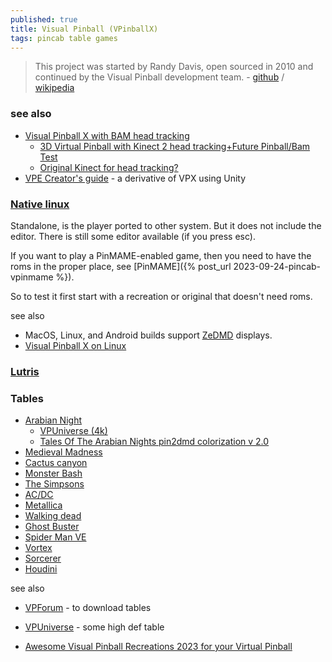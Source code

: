 ```yaml
---
published: true
title: Visual Pinball (VPinballX)
tags: pincab table games
---
```

> This project was started by Randy Davis, open sourced in 2010 and continued by the Visual Pinball development team. - [github](https://github.com/vpinball/vpinball) / [wikipedia](https://en.wikipedia.org/wiki/Visual_Pinball)


### see also
- [Visual Pinball X with BAM head tracking](https://www.youtube.com/watch?v=g-EpTp_3wKo)
	- [ 3D Virtual Pinball with Kinect 2 head tracking+Future Pinball/Bam Test ](https://www.youtube.com/watch?v=64e7TQ5uj8g)
	- [Original Kinect for head tracking?](https://www.reddit.com/r/virtualpinball/comments/gfxhiz/original_kinect_for_head_tracking/)
- [VPE Creator's guide](https://docs.visualpinball.org/creators-guide/introduction/overview.html) - a derivative of VPX using Unity

### [Native linux](https://github.com/vpinball/vpinball/tree/standalone/standalone)

Standalone, is the player ported to other system. But it does not include the editor.
There is still some editor available (if you press esc).

If you want to play a PinMAME-enabled game, then you need to have the roms in the proper place, see  [PinMAME]({% post_url 2023-09-24-pincab-vpinmame %}). 

So to test it first start with a recreation or original that doesn't need roms.

see also
- MacOS, Linux, and Android builds support [ZeDMD](https://www.pincabpassion.net/t14796-zedmd-installation-english) displays.
- [Visual Pinball X on Linux](https://davidhouchin.com/posts/vpx-linux/)

### [Lutris](https://lutris.net/games/visual-pinball-x/)

### Tables
- [Arabian Night](https://youtu.be/u1y8MQQZZEE?feature=shared&t=2952)
	- [VPUniverse (4k)](https://vpuniverse.com/files/file/12652-tales-of-the-arabian-nights-4k-williams-1996/)
	- [Tales Of The Arabian Nights pin2dmd colorization v 2.0  ](https://vpuniverse.com/files/file/5532-tales-of-the-arabian-nights/)
- [Medieval Madness](https://youtu.be/u1y8MQQZZEE?feature=shared&t=3107)
- [Cactus canyon](https://youtu.be/u1y8MQQZZEE?feature=shared&t=3270)
- [Monster Bash](https://youtu.be/u1y8MQQZZEE?feature=shared&t=3309)
- [The Simpsons](https://youtu.be/u1y8MQQZZEE?feature=shared&t=3488)
- [AC/DC](https://youtu.be/u1y8MQQZZEE?feature=shared&t=3993)
- [Metallica](https://youtu.be/u1y8MQQZZEE?feature=shared&t=4052)
- [Walking dead](https://youtu.be/u1y8MQQZZEE?feature=shared&t=4144)
- [Ghost Buster](https://youtu.be/u1y8MQQZZEE?feature=shared&t=4206)
- [Spider Man VE](https://youtu.be/u1y8MQQZZEE?feature=shared&t=4237)
- [Vortex](https://youtu.be/u1y8MQQZZEE?feature=shared&t=378)
- [Sorcerer](https://youtu.be/u1y8MQQZZEE?feature=shared&t=378)
- [Houdini](https://youtu.be/O-jZJ9Cq-74?feature=shared&t=780)

see also
- [VPForum](https://www.vpforums.org/index.php?) - to download tables
- [VPUniverse](https://vpuniverse.com/vpe/) - some high def table

- [Awesome Visual Pinball Recreations 2023 for your Virtual Pinball](https://www.youtube.com/watch?v=mM1GMs3ceLs)
